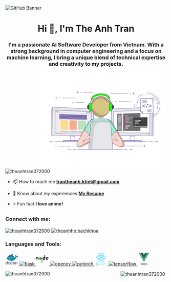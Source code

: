 ![GitHub Banner](https://i.ibb.co/4PJh5VK/Github-banner.jpg)
<h1 align="center">Hi 👋, I'm The Anh Tran</h1>
<h3 align="center">I'm a passionate AI Software Developer from Vietnam. With a strong background in computer engineering and a focus on machine learning, I bring a unique blend of technical expertise and creativity to my projects.</h3>
<img align="right" alt="Coding" width="400" src="https://raw.githubusercontent.com/devSouvik/devSouvik/master/gif3.gif">
<p align="left"> <img src="https://komarev.com/ghpvc/?username=theanhtran372000&label=Profile%20views&color=0e75b6&style=flat" alt="theanhtran372000" /> </p>

- 📫 How to reach me **trantheanh.ktmt@gmail.com**

- 📄 Know about my experiences **[My Resume](https://drive.google.com/file/d/15uOGYu_-O716v7iocD7AsTVn0KE9asts/view?usp=sharing)**

- ⚡ Fun fact **I love anime!**

<h3 align="left">Connect with me:</h3>
<p align="left">
<a href="https://linkedin.com/in/theanhtran372000" target="blank"><img align="center" src="https://raw.githubusercontent.com/rahuldkjain/github-profile-readme-generator/master/src/images/icons/Social/linked-in-alt.svg" alt="theanhtran372000" height="30" width="40" /></a>
<a href="https://fb.com/theanhhp.bachkhoa" target="blank"><img align="center" src="https://raw.githubusercontent.com/rahuldkjain/github-profile-readme-generator/master/src/images/icons/Social/facebook.svg" alt="theanhhp.bachkhoa" height="30" width="40" /></a>
</p>

<h3 align="left">Languages and Tools:</h3>
<p align="left"> <a href="https://www.docker.com/" target="_blank" rel="noreferrer"
> <img src="https://raw.githubusercontent.com/devicons/devicon/master/icons/docker/docker-original-wordmark.svg" alt="docker" width="40" height="40"/> </a> <a href="https://flask.palletsprojects.com/" target="_blank" rel="noreferrer"> <img src="https://www.vectorlogo.zone/logos/pocoo_flask/pocoo_flask-icon.svg" alt="flask" width="40" height="40"/> </a> <a href="https://nodejs.org" target="_blank" rel="noreferrer"> <img src="https://raw.githubusercontent.com/devicons/devicon/master/icons/nodejs/nodejs-original-wordmark.svg" alt="nodejs" width="40" height="40"/> </a> <a href="https://opencv.org/" target="_blank" rel="noreferrer"> <img src="https://www.vectorlogo.zone/logos/opencv/opencv-icon.svg" alt="opencv" width="40" height="40"/> </a> <a href="https://pytorch.org/" target="_blank" rel="noreferrer"> <img src="https://www.vectorlogo.zone/logos/pytorch/pytorch-icon.svg" alt="pytorch" width="40" height="40"/> </a> <a href="https://reactjs.org/" target="_blank" rel="noreferrer"> <img src="https://raw.githubusercontent.com/devicons/devicon/master/icons/react/react-original-wordmark.svg" alt="react" width="40" height="40"/> </a> <a href="https://www.tensorflow.org" target="_blank" rel="noreferrer"
> <img src="https://www.vectorlogo.zone/logos/tensorflow/tensorflow-icon.svg" alt="tensorflow" width="40" height="40"/> </a> <a href="https://vuejs.org/" target="_blank" rel="noreferrer"> <img src="https://raw.githubusercontent.com/devicons/devicon/master/icons/vuejs/vuejs-original-wordmark.svg" alt="vuejs" width="40" height="40"/> </a> </p>

<div>
<p><img width="356" align="left" src="https://github-readme-stats.vercel.app/api/top-langs?username=theanhtran372000&show_icons=true&locale=en&layout=compact" alt="theanhtran372000" /></p>
<p>&nbsp;<img align="center" src="https://github-readme-stats.vercel.app/api?username=theanhtran372000&show_icons=true&locale=en" alt="theanhtran372000" /></p>
</div>
